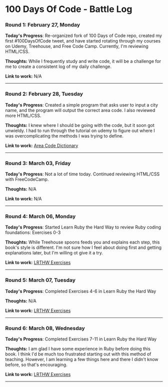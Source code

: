 # 100 Days Of Code - Battle Log

### Round 1: February 27, Monday

**Today's Progress**: Re-organized fork of 100 Days of Code repo, created my first #100DaysOfCode tweet, and have started rotating through my courses on Udemy, Treehouse, and Free Code Camp. Currently, I'm reviewing HTML/CSS.

**Thoughts:** While I frequently study and write code, it will be a challenge for me to create a consistent log of my daily challenge.

**Link to work:** N/A

---

### Round 2: February 28, Tuesday

**Today's Progress**: Created a simple program that asks user to input a city name, and the program will output the correct area code. I also reviewed more HTML/CSS.

**Thoughts:** I knew where I should be going with the code, but it soon got unwieldy. I had to run through the tutorial on udemy to figure out where I was overcomplicating the methods I was trying to define.

**Link to work:** [Area Code Dictionary](https://github.com/spitsfire/udemy/blob/master/ruby/area_code_dictionary.rb)

---

### Round 3: March 03, Friday

**Today's Progress**: Not a lot of time today. Continued reviewing HTML/CSS with FreeCodeCamp.

**Thoughts:** N/A

**Link to work:** N/A

---

### Round 4: March 06, Monday

**Today's Progress**: Started Learn Ruby the Hard Way to review Ruby coding foundations: Exercises 0-3

**Thoughts:** While Treehouse spoons feeds you and explains each step, this book's style is different. I'm not sure how I feel about doing first and getting explanations later, but I'm willing ot give it a try.

**Link to work:** [LRTHW Exercises](https://github.com/spitsfire/learnrubythw/tree/master/exercises)

---

### Round 5: March 07, Tuesday

**Today's Progress**: Completed Exercises 4-6 in Learn Ruby the Hard Way

**Thoughts:** N/A

**Link to work:** [LRTHW Exercises](https://github.com/spitsfire/learnrubythw/tree/master/exercises)

---

### Round 6: March 08, Wednesday

**Today's Progress**: Completed Exercises 7-11 in Learn Ruby the Hard Way

**Thoughts:** I am glad I have some experience in Ruby before doing this book. I think I'd be much too frustrated starting out with this method of teaching. However, I am learning a few things here and there I didn't know before, so that's encouraging.

**Link to work:** [LRTHW Exercises](https://github.com/spitsfire/learnrubythw/tree/master/exercises)

---
